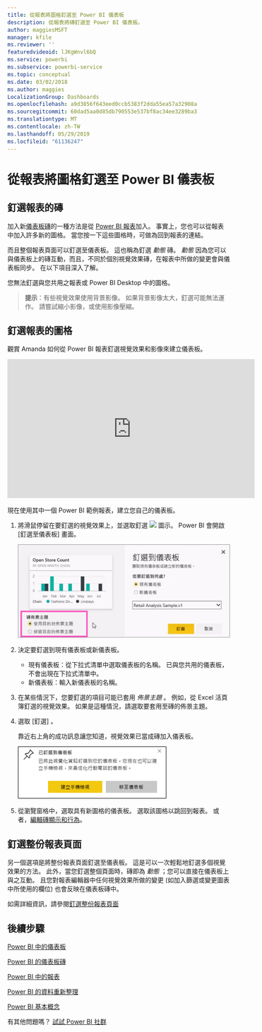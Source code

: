 ```yaml
---
title: 從報表將圖格釘選至 Power BI 儀表板
description: 從報表將磚釘選至 Power BI 儀表板。
author: maggiesMSFT
manager: kfile
ms.reviewer: ''
featuredvideoid: lJKgWnvl6bQ
ms.service: powerbi
ms.subservice: powerbi-service
ms.topic: conceptual
ms.date: 03/02/2018
ms.author: maggies
LocalizationGroup: Dashboards
ms.openlocfilehash: a9d3856f643eed0ccb5383f2dda55ea57a32908a
ms.sourcegitcommit: 60dad5aa0d85db790553e537bf8ac34ee3289ba3
ms.translationtype: MT
ms.contentlocale: zh-TW
ms.lasthandoff: 05/29/2019
ms.locfileid: "61136247"
---
```

# <a name="pin-a-tile-to-a-power-bi-dashboard-from-a-report"></a>從報表將圖格釘選至 Power BI 儀表板
## <a name="pinning-tiles-from-a-report"></a>釘選報表的磚
加入新[儀表板磚](consumer/end-user-tiles.md)的一種方法是從 [Power BI 報表](consumer/end-user-reports.md)加入。 事實上，您也可以從報表中加入許多新的圖格。  當您按一下這些圖格時，可做為回到報表的連結。

而且整個報表頁面可以釘選至儀表板。  這也稱為釘選 *動態* 磚。  *動態* 因為您可以與儀表板上的磚互動，而且，不同於個別視覺效果磚，在報表中所做的變更會與儀表板同步。 在以下項目深入了解。

您無法釘選與您共用之報表或 Power BI Desktop 中的圖格。 

> **提示**：有些視覺效果使用背景影像。 如果背景影像太大，釘選可能無法運作。  請嘗試縮小影像，或使用影像壓縮。  
> 
> 

## <a name="pin-a-tile-from-a-report"></a>釘選報表的圖格
觀賞 Amanda 如何從 Power BI 報表釘選視覺效果和影像來建立儀表板。

<iframe width="560" height="315" src="https://www.youtube.com/embed/lJKgWnvl6bQ" frameborder="0" allowfullscreen></iframe>

現在使用其中一個 Power BI 範例報表，建立您自己的儀表板。

1. 將滑鼠停留在要釘選的視覺效果上，並選取釘選 ![](media/service-dashboard-pin-tile-from-report/pbi_pintile_small.png) 圖示。 Power BI 會開啟 [釘選至儀表板]  畫面。
   
     ![[釘選到儀表板] 視窗](media/service-dashboard-pin-tile-from-report/pbi_themes2.png)
2. 決定要釘選到現有儀表板或新儀表板。
   
   * 現有儀表板：從下拉式清單中選取儀表板的名稱。 已與您共用的儀表板，不會出現在下拉式清單中。
   * 新儀表板：輸入新儀表板的名稱。
3. 在某些情況下，您要釘選的項目可能已套用 *佈景主題* 。  例如，從 Excel 活頁簿釘選的視覺效果。 如果是這種情況，請選取要套用至磚的佈景主題。
4. 選取 [釘選]  。
   
   靠近右上角的成功訊息讓您知道，視覺效果已當成磚加入儀表板。
   
   ![成功訊息](media/service-dashboard-pin-tile-from-report/pinsuccess.png)
5. 從瀏覽窗格中，選取具有新圖格的儀表板。 選取該圖格以跳回到報表。 或者，[編輯磚顯示和行為](service-dashboard-edit-tile.md)。

## <a name="pin-an-entire-report-page"></a>釘選整份報表頁面
另一個選項是將整份報表頁面釘選至儀表板。 這是可以一次輕鬆地釘選多個視覺效果的方法。  此外，當您釘選整個頁面時，磚即為 *動態* ；您可以直接在儀表板上與之互動。 且您對報表編輯器中任何視覺效果所做的變更 (如加入篩選或變更圖表中所使用的欄位) 也會反映在儀表板磚中。  

如需詳細資訊，請參閱[釘選整份報表頁面](service-dashboard-pin-live-tile-from-report.md)

## <a name="next-steps"></a>後續步驟
[Power BI 中的儀表板](consumer/end-user-dashboards.md)

[Power BI 的儀表板磚](consumer/end-user-tiles.md)

[Power BI 中的報表](consumer/end-user-reports.md)

[Power BI 的資料重新整理](refresh-data.md)

[Power BI 基本概念](consumer/end-user-basic-concepts.md)

有其他問題嗎？ [試試 Power BI 社群](http://community.powerbi.com/)

